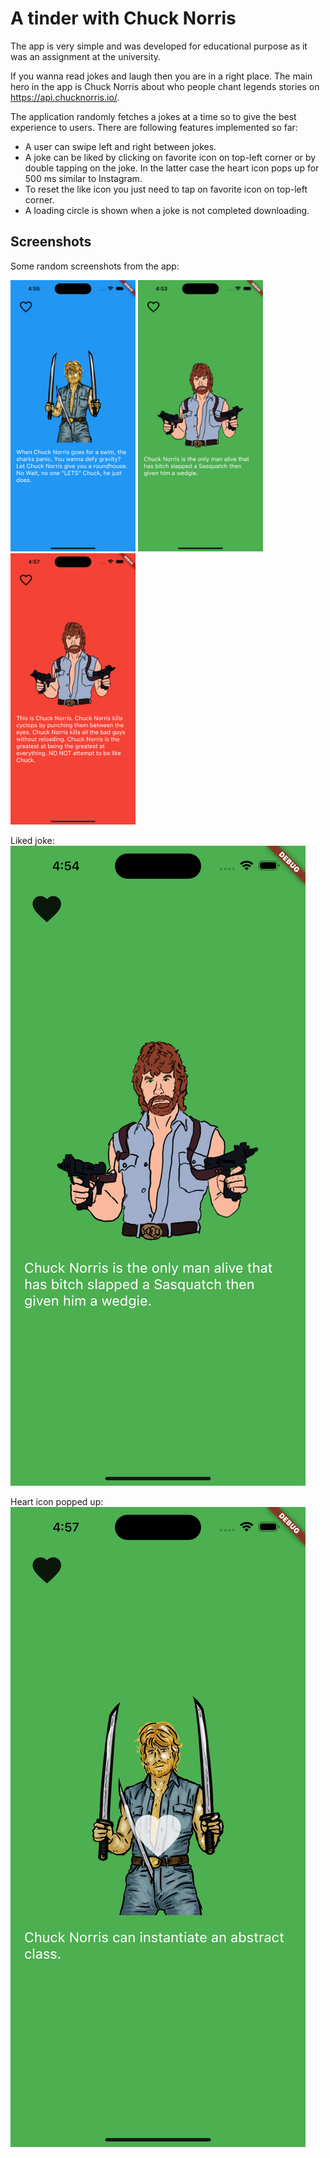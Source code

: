 # A tinder with Chuck Norris

The app is very simple and was developed for educational purpose as it was an assignment at the
university.

If you wanna read jokes and laugh then you are in a right place. The main hero in the app is Chuck
Norris about who people chant legends stories on https://api.chucknorris.io/.

The application randomly fetches a jokes at a time so to give the best experience to users.
There are following features implemented so far:
* A user can swipe left and right between jokes.
* A joke can be liked by clicking on favorite icon on top-left corner or by double tapping on the
  joke. In the latter case the heart icon pops up for 500 ms similar to Instagram.
* To reset the like icon you just need to tap on favorite icon on top-left corner.
* A loading circle is shown when a joke is not completed downloading.


## Screenshots
Some random screenshots from the app:

<img src="/screenshots/screenshot1.png" alt="Screenshot" width="200">
<img src="/screenshots/screenshot2.png" alt="Screenshot" width="200">
<img src="/screenshots/screenshot3.png" alt="Screenshot" width="200">



Liked joke:
![Liked joke](/screenshots/liked_joke.png)

Heart icon popped up:
![heart overlay](/screenshots/heart_overlay.png)


